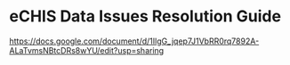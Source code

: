 # eCHIS Data Issues Resolution Guide

https://docs.google.com/document/d/1IlgG_jqep7J1VbRR0rq7892A-ALaTvmsNBtcDRs8wYU/edit?usp=sharing

